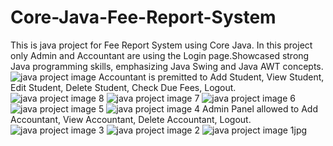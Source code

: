 # Core-Java-Fee-Report-System
This is java project for Fee Report System using Core Java. In this project only Admin and Accountant are using the Login page.Showcased strong Java programming skills, emphasizing Java Swing and Java AWT concepts.
![java project image](https://github.com/user-attachments/assets/c6f9438a-43cd-4e43-9d6a-d339019114d7)
Accountant is premitted to Add Student, View Student, Edit Student, Delete Student, Check Due Fees, Logout.
![java project image 8](https://github.com/user-attachments/assets/b04aa1f5-7c2c-422d-8750-5495f0d47b22)
![java project image 7](https://github.com/user-attachments/assets/d63f595e-16c5-486c-a9d7-45e299a992f2)
![java project image 6](https://github.com/user-attachments/assets/8c6da150-4747-410a-9679-58694fbd8502)
![java project image 5](https://github.com/user-attachments/assets/00d45551-61c4-4a9f-becb-f7e1674cabe1)
![java project image 4](https://github.com/user-attachments/assets/737d5199-e4a0-4cd1-a503-90efe49910ef)
Admin Panel allowed to Add Accountant, View Accountant, Delete Accountant, Logout.
![java project image 3](https://github.com/user-attachments/assets/399ad1cd-a0ac-4ae8-be3a-dfa901d981ca)
![java project image 2](https://github.com/user-attachments/assets/0447c539-e8ff-414b-a0db-b494fb894914)
![java project image 1jpg](https://github.com/user-attachments/assets/938e610a-b8aa-4f33-abd6-9d4653289894)
